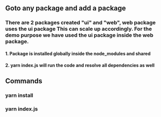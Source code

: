 ## Goto any package and add a package
### There are 2 packages created "ui" and "web", web package uses the ui package This can scale up accordingly. For the demo purpose we have used the ui package inside the web package.
#### 1. Package is installed globally inside the node_modules and shared
#### 2. yarn index.js will run the code and resolve all dependencies as well


## Commands
### yarn install
### yarn index.js
